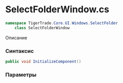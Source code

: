 
# SelectFolderWindow.cs
```csharp
namespace TigerTrade.Core.UI.Windows.SelectFolder  
    class SelectFolderWindow
```

Описание

### Синтаксис
```csharp
public void InitializeComponent()
```

### Параметры

                    
                    